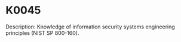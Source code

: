 # K0045
Description: Knowledge of information security systems engineering principles (NIST SP 800-160).
